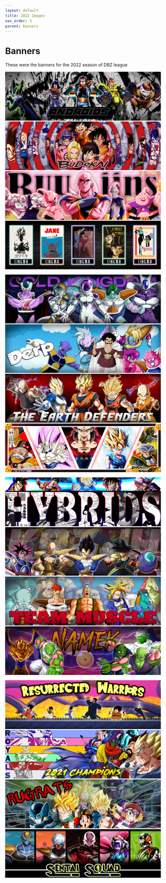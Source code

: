 ```yaml
---
layout: default
title: 2022 Images
nav_order: 3
parent: Banners
---
```


# Banners

These were the banners for the 2022 season of DBZ league

[![](./images/2022/androids.png) ](./images/2022/androids.png)
[![](./images/2022/budokai.png) ](./images/2022/budokai.png)
[![](./images/2022/buujins.png) ](./images/2022/buujins.png)
[![](./images/2022/cinema.png) ](./images/2022/cinema.png)

[![](./images/2022/coldKingdom.png) ](./images/2022/coldKingdom.png)
[![](./images/2022/derp.png) ](./images/2022/derp.png)
[![](./images/2022/earthDefenders.png) ](./images/2022/earthDefenders.png)
[![](./images/2022/gt.png) ](./images/2022/gt.png)

[![](./images/2022/hybrids.png) ](./images/2022/budokai.png)
[![](./images/2022/kaiju.png) ](./images/2022/kaiju.png)
[![](./images/2022/muscle.png) ](./images/2022/muscle.png)
[![](./images/2022/namek.png) ](./images/2022/namek.png)

[![](./images/2022/resurrectedWarriors.png) ](./images/2022/resurrectedWarriors.png)
[![](./images/2022/royals.png) ](./images/2022/royals.png)
[![](./images/2022/rugrats.png) ](./images/2022/rugrats.png)
[![](./images/2022/sentai.jpg) ](./images/2022/sentai.jpg)